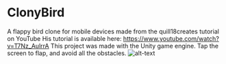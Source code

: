 # ClonyBird
A flappy bird clone for mobile devices made from the quill18creates tutorial on YouTube
His tutorial is available here: https://www.youtube.com/watch?v=T7Nz_AulrrA
This project was made with the Unity game engine. Tap the screen to flap, and avoid all the obstacles. 
![alt-text](http://i.imgur.com/9X4lMeE.png "Gameplay")
